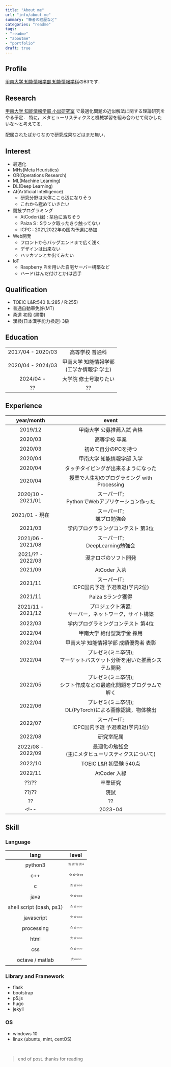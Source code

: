```yaml
---
title: "About me"
url: "info/about-me"
summary: "筆者の経歴など"
categories: "readme"
tags:
- "readme"
- "aboutme"
- "portfolio"
draft: true
---
```


## Profile
[甲南大学 知能情報学部 知能情報学科](https://www.konan-u.ac.jp/faculty/ii/ii/)のB3です．

## Research
[甲南大学 知能情報学部 小出研究室](https://www.konan-u.ac.jp/hp/koide/) で最適化問題の近似解法に関する理論研究をやる予定．
特に，メタヒューリスティクスと機械学習を組み合わせて何かしたいな～と考えてる．

配属されたばかりなので研究成果などはまだ無い．

## Interest
- 最適化
- MHs(Meta Heuristics)
- OR(Operations Research)
- ML(Machine Learning)
- DL(Deep Learning)
- AI(Artificial Intelligence)
  - 研究分野は大体ここら辺になりそう
  - これから極めていきたい
- 競技プログラミング
  - AtCoder(緑) : 茶色に落ちそう
  - Paiza S : Sランク取ったきり触ってない
  - ICPC : 2021,2022年の国内予選に参加
- Web開発
  - フロントからバッグエンドまで広く浅く
  - デザインは出来ない
  - ハッカソンとか出てみたい
- IoT
  - Raspberry Piを用いた自宅サーバー構築など
  - ハード(はんだ付けとか)は苦手

## Qualification
- TOEIC L&R:540 (L:285 / R:255)
- 普通自動車免許(MT)
- 柔道 初段 (黒帯)
- 漢検(日本漢字能力検定) 3級

## Education
|||
|:-:|:-:|
|2017/04 - 2020/03|高等学校 普通科|
|2020/04 - 2024/03|甲南大学 知能情報学部 <br> (工学か情報学 学士)|
|2024/04 - |大学院 修士号取りたい|
|??|??|

## Experience
|year/month|event|
|:-:|:-:|
|2019/12| 甲南大学 公募推薦入試 合格|
|2020/03| 高等学校 卒業|
|2020/03| 初めて自分のPCを持つ|
|2020/04| 甲南大学 知能情報学部 入学|
|2020/04| タッチタイピングが出来るようになった|
|2020/04| 授業で人生初のプログラミング with Processing|
|2020/10 - 2021/01| スーパーIT;<br> PythonでWebアプリケーション作った|
|2021/01 - 現在| スーパーIT;<br> 競プロ勉強会|
|2021/03| 学内プログラミングコンテスト 第3位 |
|2021/06 - 2021/08| スーパーIT;<br> DeepLearning勉強会|
|2021/?? - 2022/03| 漫才ロボのソフト開発|
|2021/09| AtCoder 入茶 |
|2021/11| スーパーIT;<br> ICPC国内予選 予選敗退(学内2位)|
|2021/11| Paiza Sランク獲得|
|2021/11 - 2021/12| プロジェクト演習;<br> サーバー，ネットワーク，サイト構築|
|2022/03| 学内プログラミングコンテスト 第4位 |
|2022/04| 甲南大学 給付型奨学金 採用 |
|2022/04| 甲南大学 知能情報学部 成績優秀者 表彰 |
|2022/04| プレゼミ(ミニ卒研);<br> マーケットバスケット分析を用いた推薦システム開発 |
|2022/05| プレゼミ(ミニ卒研);<br> シフト作成などの最適化問題をプログラムで解く |
|2022/06| プレゼミ(ミニ卒研);<br> DL(PyTorch)による画像認識，物体検出 |
|2022/07| スーパーIT;<br> ICPC国内予選 予選敗退(学内1位)|
|2022/08| 研究室配属|
|2022/08 - 2022/09| 最適化の勉強会<br>(主にメタヒューリスティクスについて)|
|2022/10| TOEIC L&R 初受験 540点|
|2022/11| AtCoder 入緑 |
|??/??| 卒業研究 |
|??/??| 院試 |
|??|??|
<!-- | 2023-04 | 甲南大学 知能情報学部 成績優秀者 このままだと表彰されそう?? | -->

## Skill
### Language
|lang|level|
|:-:|:-:|
|python3|:star::star::star::star::white_small_square:|
|c++|:star::star::star::white_small_square::white_small_square:|
|c|:star::star::white_small_square::white_small_square::white_small_square:|
|java|:star::star::white_small_square::white_small_square::white_small_square:|
|shell script (bash, ps1)|:star::star::white_small_square::white_small_square::white_small_square:|
|javascript|:star::star::white_small_square::white_small_square::white_small_square:|
|processing|:star::star::white_small_square::white_small_square::white_small_square:|
|html|:star::star::white_small_square::white_small_square::white_small_square:|
|css|:star::star::white_small_square::white_small_square::white_small_square:|
|octave / matlab|:star::white_small_square::white_small_square::white_small_square::white_small_square:|

### Library and Framework
- flask
- bootstrap
- p5.js
- hugo
- jekyll

### OS
- windows 10
- linux (ubuntu, mint, centOS)

<br>

> end of post. thanks for reading
